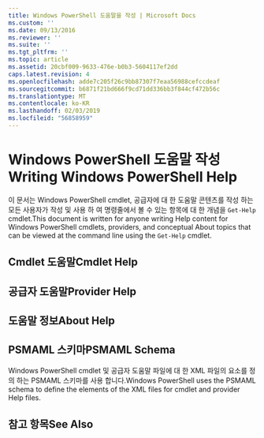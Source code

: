 ```yaml
---
title: Windows PowerShell 도움말을 작성 | Microsoft Docs
ms.custom: ''
ms.date: 09/13/2016
ms.reviewer: ''
ms.suite: ''
ms.tgt_pltfrm: ''
ms.topic: article
ms.assetid: 20cbf009-9633-476e-b0b3-5604117ef2dd
caps.latest.revision: 4
ms.openlocfilehash: adde7c205f26c9bb87307f7eaa56988cefccdeaf
ms.sourcegitcommit: b6871f21bd666f9cd71dd336bb3f844cf472b56c
ms.translationtype: MT
ms.contentlocale: ko-KR
ms.lasthandoff: 02/03/2019
ms.locfileid: "56858959"
---
```

# <a name="writing-windows-powershell-help"></a><span data-ttu-id="11060-102">Windows PowerShell 도움말 작성</span><span class="sxs-lookup"><span data-stu-id="11060-102">Writing Windows PowerShell Help</span></span>

<span data-ttu-id="11060-103">이 문서는 Windows PowerShell cmdlet, 공급자에 대 한 도움말 콘텐츠를 작성 하는 모든 사용자가 작성 및 사용 하 여 명령줄에서 볼 수 있는 항목에 대 한 개념을 `Get-Help` cmdlet.</span><span class="sxs-lookup"><span data-stu-id="11060-103">This document is written for anyone writing Help content for Windows PowerShell cmdlets, providers, and conceptual About topics that can be viewed at the command line using the `Get-Help` cmdlet.</span></span>

## <a name="cmdlet-help"></a><span data-ttu-id="11060-104">Cmdlet 도움말</span><span class="sxs-lookup"><span data-stu-id="11060-104">Cmdlet Help</span></span>

## <a name="provider-help"></a><span data-ttu-id="11060-105">공급자 도움말</span><span class="sxs-lookup"><span data-stu-id="11060-105">Provider Help</span></span>

## <a name="about-help"></a><span data-ttu-id="11060-106">도움말 정보</span><span class="sxs-lookup"><span data-stu-id="11060-106">About Help</span></span>

## <a name="psmaml-schema"></a><span data-ttu-id="11060-107">PSMAML 스키마</span><span class="sxs-lookup"><span data-stu-id="11060-107">PSMAML Schema</span></span>

 <span data-ttu-id="11060-108">Windows PowerShell cmdlet 및 공급자 도움말 파일에 대 한 XML 파일의 요소를 정의 하는 PSMAML 스키마를 사용 합니다.</span><span class="sxs-lookup"><span data-stu-id="11060-108">Windows PowerShell uses the PSMAML schema to define the elements of the XML files for cmdlet and provider Help files.</span></span>

## <a name="see-also"></a><span data-ttu-id="11060-109">참고 항목</span><span class="sxs-lookup"><span data-stu-id="11060-109">See Also</span></span>
